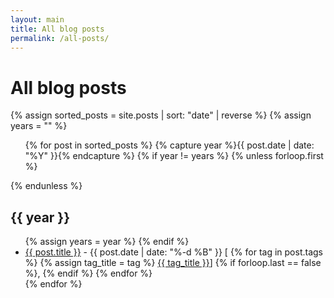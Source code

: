 ```yaml
---
layout: main
title: All blog posts
permalink: /all-posts/
---
```

<div class="page-header">
<h1>All blog posts</h1>
</div>
<div>
 {% assign sorted_posts = site.posts | sort: "date" | reverse %}
    {% assign years = "" %}
    <ul>
      {% for post in sorted_posts %}
        {% capture year %}{{ post.date | date: "%Y" }}{% endcapture %}
        {% if year != years %}
          {% unless forloop.first %}</ul>{% endunless %}
          <h2>{{ year }}</h2>
          <ul>
          {% assign years = year %}
        {% endif %}
        <li>
          <a href="{{ post.url }}">{{ post.title }}</a> - 
          <span>{{ post.date | date: "%-d %B" }}</span>
          <span>
           [
           {% for tag in post.tags %}
              {% assign tag_title = tag %}
              <a href="/tags/{{ tag }}/">{{ tag_title }}</a>]
           {% if forloop.last == false %}, {% endif %}
            {% endfor %}
          </span>
        </li>
      {% endfor %}
    </ul>
